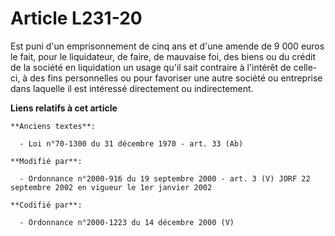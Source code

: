 # Article L231-20

Est puni d'un emprisonnement de cinq ans et d'une amende de 9 000 euros le fait, pour le liquidateur, de faire, de mauvaise
foi, des biens ou du crédit de la société en liquidation un usage qu'il sait contraire à l'intérêt de celle-ci, à des fins
personnelles ou pour favoriser une autre société ou entreprise dans laquelle il est intéressé directement ou indirectement.

**Liens relatifs à cet article**

	**Anciens textes**:

	  - Loi n°70-1300 du 31 décembre 1970 - art. 33 (Ab)

	**Modifié par**:

	  - Ordonnance n°2000-916 du 19 septembre 2000 - art. 3 (V) JORF 22 septembre 2002 en vigueur le 1er janvier 2002

	**Codifié par**:

	  - Ordonnance n°2000-1223 du 14 décembre 2000 (V)
